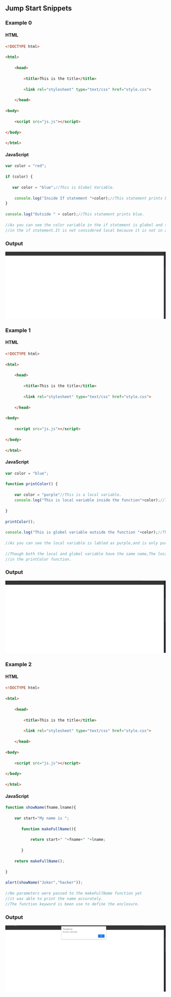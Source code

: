## Jump Start Snippets

### Example 0

#### HTML

```HTML
<!DOCTYPE html>

<html>

    <head>

        <title>This is the title</title>

        <link rel="stylesheet" type="text/css" href="style.css">

    </head>

<body>

    <script src="js.js"></script>

</body>

</html>
```

#### JavaScript

```JavaScript
var color = "red";

if (color) {

   var color = "blue";//This is Globel Variable.

    console.log("Inside If statement "+color);//This statement prints blue.
}

console.log("Outside " + color);//This statement prints blue.

//As you can see the color variable in the if statement is globel and though it is declared as a new variable
//in the if statement.It is not considered local because it is not in an function.
```

### Output

![Banner Image](github-content/example-0-output.png/)

### Example 1

#### HTML

```HTML
<!DOCTYPE html>

<html>

    <head>

        <title>This is the title</title>

        <link rel="stylesheet" type="text/css" href="style.css">

    </head>

<body>

    <script src="js.js"></script>

</body>

</html>
```

#### JavaScript

```JavaScript
var color = "blue";

function printColor() {

    var color = "purple"//This is a local variable.
    console.log("This is local variable inside the function"+color);//This prints purple.

}

printColor();

console.log("This is globel variable outside the function "+color);//This prints blue.

//As you can see the local variable is labled as purple,and is only purple within the printColor function.

//Though both the local and globel variable have the same name,The local variable will take precedence over the globel variable
//in the printColor function.
```

### Output

![Banner Image](github-content/example-1-output.png/)

### Example 2

#### HTML

```HTML
<!DOCTYPE html>

<html>

    <head>

        <title>This is the title</title>

        <link rel="stylesheet" type="text/css" href="style.css">

    </head>

<body>

    <script src="js.js"></script>

</body>

</html>
```

#### JavaScript

```JavaScript
function showName(fname,lname){

    var start="My name is ";

       function makeFullName(){

           return start+" "+fname+" "+lname;

       }

    return makeFullName();

}

alert(showName("Joker","hacker"));

//No parameters were passed to the makeFullName function yet
//it was able to print the name accurately.
//The function keyword is been use to define the enclosure.
```

### Output

![Banner Image](github-content/example-2-output.png/)
